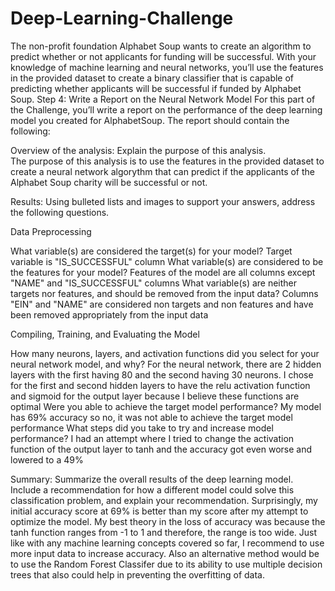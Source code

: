 # Deep-Learning-Challenge
The non-profit foundation Alphabet Soup wants to create an algorithm to predict whether or not applicants for funding will be successful. With your knowledge of machine learning and neural networks, you’ll use the features in the provided dataset to create a binary classifier that is capable of predicting whether applicants will be successful if funded by Alphabet Soup.
Step 4: Write a Report on the Neural Network Model
For this part of the Challenge, you’ll write a report on the performance of the deep learning model you created for AlphabetSoup.
The report should contain the following:


Overview of the analysis: Explain the purpose of this analysis.<br>
  The purpose of this analysis is to use the features in the provided dataset to create a neural network algorythm that can predict if the applicants of the Alphabet Soup charity will be successful or not. 


Results: Using bulleted lists and images to support your answers, address the following questions.



Data Preprocessing

What variable(s) are considered the target(s) for your model?
  Target variable is "IS_SUCCESSFUL" column
What variable(s) are considered to be the features for your model?
  Features of the model are all columns except "NAME" and "IS_SUCCESSFUL" columns
What variable(s) are neither targets nor features, and should be removed from the input data?
  Columns "EIN" and "NAME" are considered non targets and non features and have been removed appropriately from the input data


Compiling, Training, and Evaluating the Model

How many neurons, layers, and activation functions did you select for your neural network model, and why?
  For the neural network, there are 2 hidden layers with the first having 80 and the second having 30 neurons. I chose for the first and second hidden layers to have the relu activation function and sigmoid for the output layer because I believe these functions are optimal
Were you able to achieve the target model performance?
  My model has 69% accuracy so no, it was not able to achieve the target model performance 
What steps did you take to try and increase model performance?
  I had an attempt where I tried to change the activation function of the output layer to tanh and the accuracy got even worse and lowered to a 49%





Summary: Summarize the overall results of the deep learning model. Include a recommendation for how a different model could solve this classification problem, and explain your recommendation.
  Surprisingly, my initial accuracy score at 69% is better than my score after my attempt to optimize the model. My best theory in the loss of accuracy was because the tanh function ranges from -1 to 1 and therefore, the range is too wide. Just like with any machine learning concepts covered so far, I recommend to use more input data to increase accuracy. Also an alternative method would be to use the Random Forest Classifer due to its ability to use multiple decision trees that also could help in preventing the overfitting of data. 
